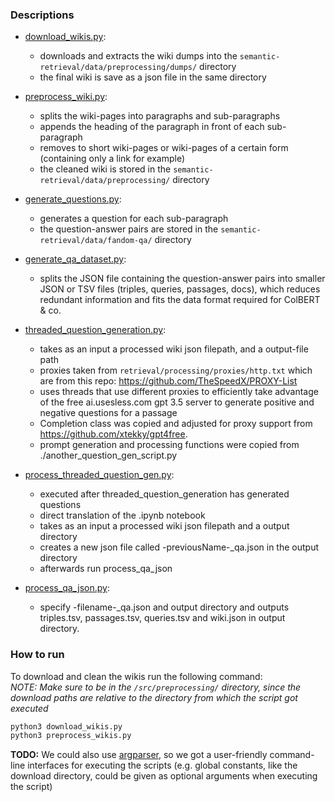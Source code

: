  
### Descriptions

- [download_wikis.py](/src/preprocessing/download_wikis.py):
    - downloads and extracts the wiki dumps into the `semantic-retrieval/data/preprocessing/dumps/` directory
    - the final wiki is save as a json file in the same directory

- [preprocess_wiki.py](/src/preprocessing/preprocess_wiki.py):
    - splits the wiki-pages into paragraphs and sub-paragraphs
    - appends the heading of the paragraph in front of each sub-paragraph
    - removes to short wiki-pages or wiki-pages of a certain form (containing only a link for example)
    - the cleaned wiki is stored in the `semantic-retrieval/data/preprocessing/` directory

- [generate_questions.py](/src/preprocessing/generate_questions.py):
    - generates a question for each sub-paragraph
    - the question-answer pairs are stored in the `semantic-retrieval/data/fandom-qa/` directory

- [generate_qa_dataset.py](/src/preprocessing/generate_qa_dataset.py):
    - splits the JSON file containing the question-answer pairs into smaller JSON or TSV files (triples, queries, passages, docs), which reduces redundant information and fits the data format required for ColBERT & co.

- [threaded_question_generation.py](/src/preprocessing/threaded_question_generation.py):
    - takes as an input a processed wiki json filepath, and a output-file path
    - proxies taken from `retrieval/processing/proxies/http.txt` which are from this repo: https://github.com/TheSpeedX/PROXY-List
    - uses threads that use different proxies to efficiently take advantage of the free ai.usesless.com gpt 3.5 server to generate positive and negative questions for a passage
    - Completion class was copied and adjusted for proxy support from https://github.com/xtekky/gpt4free. 
    - prompt generation and processing functions were copied from ./another_question_gen_script.py

- [process_threaded_question_gen.py](/src/preprocessing/threaded_question_generation.py):
    - executed after threaded_question_generation has generated questions
    - direct translation of the .ipynb notebook
    - takes as an input a processed wiki json filepath and a output directory
    - creates a new json file called -previousName-_qa.json in the output directory
    - afterwards run process_qa_json

- [process_qa_json.py](/src/preprocessing/process_qa_json.py):
    - specify -filename-_qa.json and output directory and outputs triples.tsv, passages.tsv, queries.tsv and wiki.json in output directory.



### How to run

To download and clean the wikis run the following command: \
*NOTE: Make sure to be in the `/src/preprocessing/` directory, since the download paths are relative to the directory from which the script got executed*
```bash
python3 download_wikis.py
python3 preprocess_wikis.py
```
**TODO:** We could also use [argparser](https://docs.python.org/3/library/argparse.html), so we got a user-friendly command-line interfaces for executing the scripts (e.g. global constants, like the download directory, could be given as optional arguments when executing the script)
